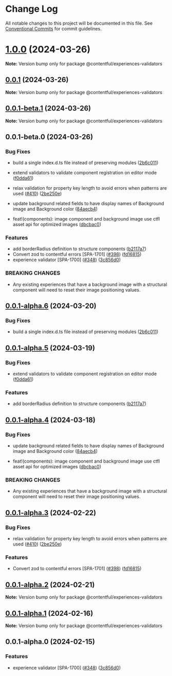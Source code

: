 # Change Log

All notable changes to this project will be documented in this file.
See [Conventional Commits](https://conventionalcommits.org) for commit guidelines.

# [1.0.0](https://github.com/contentful/experience-builder/compare/v0.0.1...v1.0.0) (2024-03-26)

**Note:** Version bump only for package @contentful/experiences-validators

## [0.0.1](https://github.com/contentful/experience-builder/compare/v0.0.1-beta.1...v0.0.1) (2024-03-26)

**Note:** Version bump only for package @contentful/experiences-validators

## [0.0.1-beta.1](https://github.com/contentful/experience-builder/compare/v0.0.1-beta.0...v0.0.1-beta.1) (2024-03-26)

**Note:** Version bump only for package @contentful/experiences-validators

## 0.0.1-beta.0 (2024-03-26)

### Bug Fixes

- build a single index.d.ts file instead of preserving modules ([2b6c011](https://github.com/contentful/experience-builder/commit/2b6c0116ab67477d70d137f5e6ae413232263b32))
- extend validators to validate component registration on editor mode ([f0dda61](https://github.com/contentful/experience-builder/commit/f0dda6178e3b81ecdcd2b1d530b854117fdd6df0))
- relax validation for property key length to avoid errors when patterns are used ([#410](https://github.com/contentful/experience-builder/issues/410)) ([2be250e](https://github.com/contentful/experience-builder/commit/2be250e6bfa10d233bd3b35a4bcb5e8658b56041))
- update background related fields to have display names of Background image and Background color ([84aecb4](https://github.com/contentful/experience-builder/commit/84aecb4cfcd4a51a29c9444d02686fa35254f30a))

- feat!(components): image component and background image use ctfl asset api for optimized images ([dbcbac0](https://github.com/contentful/experience-builder/commit/dbcbac0f6e195a00206ec6a1eb94a2dc20af904a))

### Features

- add borderRadius definition to structure components ([b2117a7](https://github.com/contentful/experience-builder/commit/b2117a703ae8b5ed603e27b481f4764b6e830a1c))
- Convert zod to contentful errors [SPA-1701] ([#398](https://github.com/contentful/experience-builder/issues/398)) ([fd16815](https://github.com/contentful/experience-builder/commit/fd16815cec10ac4fc4efb325d280f14a6be28654))
- experience validator [SPA-1700] ([#348](https://github.com/contentful/experience-builder/issues/348)) ([3c856d0](https://github.com/contentful/experience-builder/commit/3c856d019213a1d8e86489028b18edec80830a20))

### BREAKING CHANGES

- Any existing experiences that have a background image with a structural component will need to reset their image positioning values.

## [0.0.1-alpha.6](https://github.com/contentful/experience-builder/compare/@contentful/experiences-validators@0.0.1-alpha.5...@contentful/experiences-validators@0.0.1-alpha.6) (2024-03-20)

### Bug Fixes

- build a single index.d.ts file instead of preserving modules ([2b6c011](https://github.com/contentful/experience-builder/commit/2b6c0116ab67477d70d137f5e6ae413232263b32))

## [0.0.1-alpha.5](https://github.com/contentful/experience-builder/compare/@contentful/experiences-validators@0.0.1-alpha.4...@contentful/experiences-validators@0.0.1-alpha.5) (2024-03-19)

### Bug Fixes

- extend validators to validate component registration on editor mode ([f0dda61](https://github.com/contentful/experience-builder/commit/f0dda6178e3b81ecdcd2b1d530b854117fdd6df0))

### Features

- add borderRadius definition to structure components ([b2117a7](https://github.com/contentful/experience-builder/commit/b2117a703ae8b5ed603e27b481f4764b6e830a1c))

## [0.0.1-alpha.4](https://github.com/contentful/experience-builder/compare/@contentful/experiences-validators@0.0.1-alpha.3...@contentful/experiences-validators@0.0.1-alpha.4) (2024-03-18)

### Bug Fixes

- update background related fields to have display names of Background image and Background color ([84aecb4](https://github.com/contentful/experience-builder/commit/84aecb4cfcd4a51a29c9444d02686fa35254f30a))

- feat!(components): image component and background image use ctfl asset api for optimized images ([dbcbac0](https://github.com/contentful/experience-builder/commit/dbcbac0f6e195a00206ec6a1eb94a2dc20af904a))

### BREAKING CHANGES

- Any existing experiences that have a background image with a structural component will need to reset their image positioning values.

## [0.0.1-alpha.3](https://github.com/contentful/experience-builder/compare/@contentful/experiences-validators@0.0.1-alpha.2...@contentful/experiences-validators@0.0.1-alpha.3) (2024-02-22)

### Bug Fixes

- relax validation for property key length to avoid errors when patterns are used ([#410](https://github.com/contentful/experience-builder/issues/410)) ([2be250e](https://github.com/contentful/experience-builder/commit/2be250e6bfa10d233bd3b35a4bcb5e8658b56041))

### Features

- Convert zod to contentful errors [SPA-1701] ([#398](https://github.com/contentful/experience-builder/issues/398)) ([fd16815](https://github.com/contentful/experience-builder/commit/fd16815cec10ac4fc4efb325d280f14a6be28654))

## [0.0.1-alpha.2](https://github.com/contentful/experience-builder/compare/@contentful/experiences-validators@0.0.1-alpha.1...@contentful/experiences-validators@0.0.1-alpha.2) (2024-02-21)

**Note:** Version bump only for package @contentful/experiences-validators

## [0.0.1-alpha.1](https://github.com/contentful/experience-builder/compare/@contentful/experiences-validators@0.0.1-alpha.0...@contentful/experiences-validators@0.0.1-alpha.1) (2024-02-16)

**Note:** Version bump only for package @contentful/experiences-validators

## 0.0.1-alpha.0 (2024-02-15)

### Features

- experience validator [SPA-1700] ([#348](https://github.com/contentful/experience-builder/issues/348)) ([3c856d0](https://github.com/contentful/experience-builder/commit/3c856d019213a1d8e86489028b18edec80830a20))
